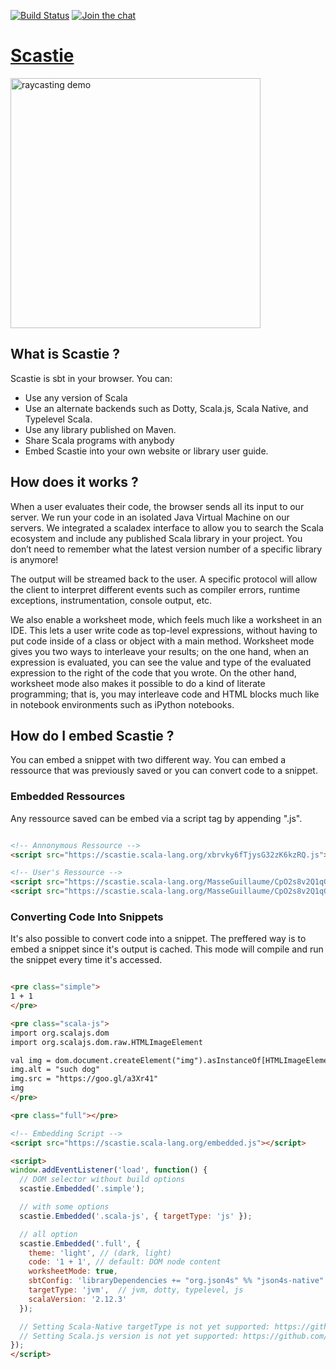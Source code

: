[![Build Status](https://travis-ci.org/scalacenter/scastie.svg?branch=master)](
  https://travis-ci.org/scalacenter/scastie
) [![Join the chat](https://badges.gitter.im/scalacenter/scastie.svg)](
  https://gitter.im/scalacenter/scastie
)

# [Scastie](https://scastie.scala-lang.org)

<a href="https://scastie.scala-lang.org/004L3z36R6e55O5BvBab7Q">
  <img alt="raycasting demo" src="http://scala-lang.org/resources/img/blog/scastie/scastie2.png" style="width: 400px;">
</a>

## What is Scastie ?

Scastie is sbt in your browser. You can:

* Use any version of Scala
* Use an alternate backends such as Dotty, Scala.js, Scala Native, and Typelevel Scala.
* Use any library published on Maven.
* Share Scala programs with anybody
* Embed Scastie into your own website or library user guide.

## How does it works ?

When a user evaluates their code, the browser sends all its input to our server.
We run your code in an isolated Java Virtual Machine on our servers.
We integrated a scaladex interface to allow you to search the Scala ecosystem
and include any published Scala library in your project. You don’t need to
remember what the latest version number of a specific library is anymore!

The output will be streamed back to the user. A specific protocol will allow
the client to interpret different events such as compiler errors,
runtime exceptions, instrumentation, console output, etc.

We also enable a worksheet mode, which feels much like a worksheet in an IDE.
This lets a user write code as top-level expressions, without having to put
code inside of a class or object with a main method. Worksheet mode gives you
two ways to interleave your results; on the one hand, when an expression
is evaluated, you can see the value and type of the evaluated expression
to the right of the code that you wrote. On the other hand, worksheet mode
also makes it possible to do a kind of literate programming; that is, you
may interleave code and HTML blocks much like in notebook environments
such as iPython notebooks.

## How do I embed Scastie ?

You can embed a snippet with two different way. You can embed a ressource that
was previously saved or you can convert code to a snippet.

### Embedded Ressources

Any ressource saved can be embed via a script tag by appending ".js".

```html

<!-- Annonymous Ressource -->
<script src="https://scastie.scala-lang.org/xbrvky6fTjysG32zK6kzRQ.js"></script>

<!-- User's Ressource -->
<script src="https://scastie.scala-lang.org/MasseGuillaume/CpO2s8v2Q1qGdO3vROYjfg.js"></script>
<script src="https://scastie.scala-lang.org/MasseGuillaume/CpO2s8v2Q1qGdO3vROYjfg/1.js"></script>
```

### Converting Code Into Snippets

It's also possible to convert code into a snippet. The preffered way is to embed
a snippet since it's output is cached. This mode will compile and run the snippet
every time it's accessed.

```html

<pre class="simple">
1 + 1
</pre>

<pre class="scala-js">
import org.scalajs.dom
import org.scalajs.dom.raw.HTMLImageElement

val img = dom.document.createElement("img").asInstanceOf[HTMLImageElement]
img.alt = "such dog" 
img.src = "https://goo.gl/a3Xr41"
img
</pre>

<pre class="full"></pre>

<!-- Embedding Script -->
<script src="https://scastie.scala-lang.org/embedded.js"></script>

<script>
window.addEventListener('load', function() {
  // DOM selector without build options
  scastie.Embedded('.simple');

  // with some options
  scastie.Embedded('.scala-js', { targetType: 'js' });

  // all option
  scastie.Embedded('.full', {
    theme: 'light', // (dark, light)
    code: '1 + 1', // default: DOM node content
    worksheetMode: true,
    sbtConfig: 'libraryDependencies += "org.json4s" %% "json4s-native" % "3.5.2"',
    targetType: 'jvm',  // jvm, dotty, typelevel, js
    scalaVersion: '2.12.3'
  });

  // Setting Scala-Native targetType is not yet supported: https://github.com/scalacenter/scastie/issues/50
  // Setting Scala.js version is not yet supported: https://github.com/scalacenter/scastie/issues/228
});
</script>
```